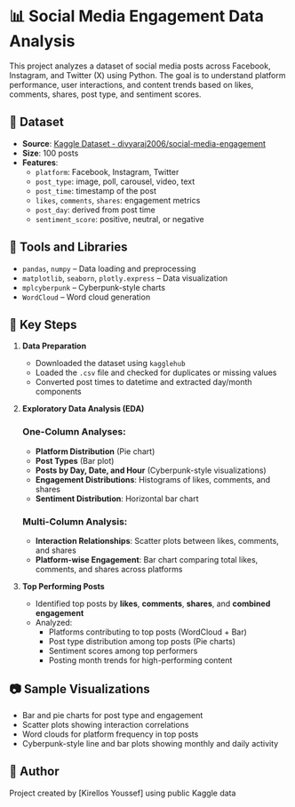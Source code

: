 # 📊 Social Media Engagement Data Analysis

This project analyzes a dataset of social media posts across Facebook, Instagram, and Twitter (X) using Python. The goal is to understand platform performance, user interactions, and content trends based on likes, comments, shares, post type, and sentiment scores.

## 📁 Dataset

- **Source**: [Kaggle Dataset - divyaraj2006/social-media-engagement](https://www.kaggle.com/datasets/divyaraj2006/social-media-engagement)
- **Size**: 100 posts
- **Features**:
  - `platform`: Facebook, Instagram, Twitter
  - `post_type`: image, poll, carousel, video, text
  - `post_time`: timestamp of the post
  - `likes`, `comments`, `shares`: engagement metrics
  - `post_day`: derived from post time
  - `sentiment_score`: positive, neutral, or negative

## 🔧 Tools and Libraries

- `pandas`, `numpy` – Data loading and preprocessing  
- `matplotlib`, `seaborn`, `plotly.express` – Data visualization  
- `mplcyberpunk` – Cyberpunk-style charts  
- `WordCloud` – Word cloud generation

## 📌 Key Steps

1. **Data Preparation**
   - Downloaded the dataset using `kagglehub`
   - Loaded the `.csv` file and checked for duplicates or missing values
   - Converted post times to datetime and extracted day/month components

2. **Exploratory Data Analysis (EDA)**

   ### One-Column Analyses:
   - **Platform Distribution** (Pie chart)
   - **Post Types** (Bar plot)
   - **Posts by Day, Date, and Hour** (Cyberpunk-style visualizations)
   - **Engagement Distributions**: Histograms of likes, comments, and shares
   - **Sentiment Distribution**: Horizontal bar chart

   ### Multi-Column Analysis:
   - **Interaction Relationships**: Scatter plots between likes, comments, and shares
   - **Platform-wise Engagement**: Bar chart comparing total likes, comments, and shares across platforms

3. **Top Performing Posts**
   - Identified top posts by **likes**, **comments**, **shares**, and **combined engagement**
   - Analyzed:
     - Platforms contributing to top posts (WordCloud + Bar)
     - Post type distribution among top posts (Pie charts)
     - Sentiment scores among top performers
     - Posting month trends for high-performing content


## 📷 Sample Visualizations

- Bar and pie charts for post type and engagement
- Scatter plots showing interaction correlations
- Word clouds for platform frequency in top posts
- Cyberpunk-style line and bar plots showing monthly and daily activity

## 📌 Author
Project created by [Kirellos Youssef] using public Kaggle data

